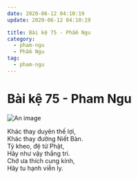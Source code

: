 ```yaml
---
date: 2020-06-12 04:10:19
update: 2020-06-12 04:10:19

title: Bài kệ 75 - Phẩm Ngu
category:
  - pham-ngu
  - Phẩm Ngu
tag:
  - pham-ngu
---
```


# Bài kệ 75 - Pham Ngu

![An image](/img/pham-ngu/pham-ngu-075.jpg)

Khác thay duyên thế lợi,<br>Khác thay đường Niết Bàn.<br>Tỷ kheo, đệ tử Phật,<br>Hãy như vậy thắng tri.<br>Chớ ưa thích cung kính,<br>Hãy tu hạnh viễn ly.<br>

